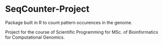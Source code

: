 # SeqCounter-Project

 Package built in R to count pattern occurences in the genome. 

 Project for the course of Scientific Programming for MSc. of Bioinformatics for Computational Genomics.
